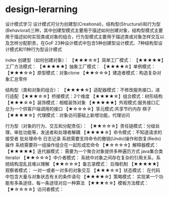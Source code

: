 # design-lerarning
设计模式学习
设计模式可分为创建型(Creational)，结构型(Structural)和行为型(Behavioral)三种，其中创建型模式主要用于描述如何创建对象，结构型模式主要用于描述如何实现类或对象的组合，行为型模式主要用于描述类或对象怎样交互以及怎样分配职责，在GoF 23种设计模式中包含5种创建型设计模式、7种结构型设计模式和11种行为型设计模式


index
创建型（如何创建对象）：
【★★★☆☆】简单工厂模式：
【★★★★★】工厂方法模式：
【★★★★★】抽象工厂模式：
【★★★★☆】单例模式：
【★★★☆☆】原型模式：对象clone
【★★☆☆☆】建造者模式：构造复杂对象汇总零件

结构型（类和对象的组合）：
【★★★★☆】适配器模式：不修改服务接口，进行适配
【★★★☆☆】桥接模式：2个维度
【★★★★☆】组合模式：树形结构
【★★★☆☆】装饰模式：相框装饰对象
【★★★★★】外观模式:服务接口汇总为一个供客户端调用的接口
【★☆☆☆☆】享元模式:共享节约内存 棋子
【★★★★☆】代理模式：对象访问基础上新增功能，代理访问

行为型（对象的行为、交互和分配责任）：
【★★☆☆☆】责任链模式：分级处理，审批功能等，发送者和处理者解耦
【★★★★☆】命令模式：不知道请求的接受者  批处理命令 日志记录 系统需要支持命令的撤销(Undo)操作和恢复(Redo)操作 系统需要将一组操作组合在一起形成宏命令
【★☆☆☆☆】解释器模式：
【★★★★★】迭代器模式： 需要为一个聚合对象提供多种遍历方式 java集合类 iterator
【★★☆☆☆】中介者模式：  系统中对象之间存在复杂的引用关系，系统结构混乱且难以理解
【★★☆☆☆】备忘录模式：  后悔机制
【★★★★★】观察者模式：  一对一或者一对多的对象交互
【★★★☆☆】状态模式：  在代码中包含大量与对象状态有关的条件语句
【★★★★☆】策略模式： 实现某一个功能有多条途径，每一条途径对应一种算法
【★★★☆☆】模板方法模式： 
【★☆☆☆☆】访问者模式： 

